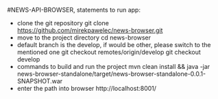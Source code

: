#NEWS-API-BROWSER, statements to run app:
- clone the git repository
    git clone https://github.com/mirekpawelec/news-browser.git
- move to the project directory
    cd news-browser
- default branch is the develop, if would be other, please switch to the mentioned one
    git checkout remotes/origin/develop
    git checkout develop
- commands to build and run the project
    mvn clean install && java -jar news-browser-standalone/target/news-browser-standalone-0.0.1-SNAPSHOT.war
- enter the path into browser
    http://localhost:8001/
